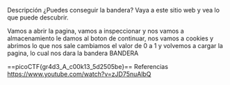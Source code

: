 Descripción
¿Puedes conseguir la bandera?
Vaya a este sitio web y vea lo que puede descubrir.

Vamos a abrir la pagina, vamos a inspeccionar y nos vamos a almacenamiento
le damos al boton de continuar, nos vamos a cookies y abrimos lo que nos sale
cambiamos el valor de  0 a 1  y volvemos a cargar la pagina, lo cual nos dara la bandera
BANDERA

==picoCTF{gr4d3_A_c00k13_5d2505be}==
Referencias
https://www.youtube.com/watch?v=zJD75nuAlbQ
